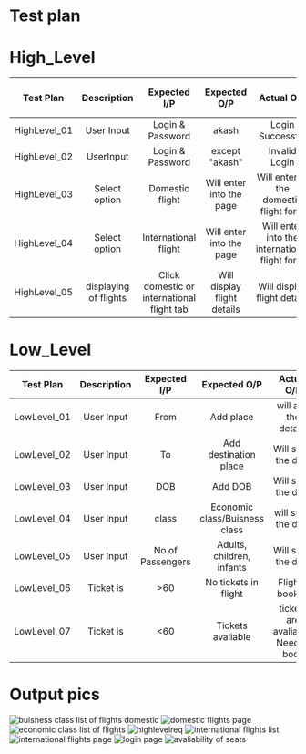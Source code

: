 # Test plan
# High_Level
Test Plan | Description | Expected I/P | Expected O/P | Actual O/P | Type of Test 
|:--:|:--:|:--:|:--:|:--:|:--:|
| HighLevel_01| User Input | Login & Password | akash | Login Successful | Valid Test |
| HighLevel_02| UserInput | Login & Password | except "akash" | Invalid Login |Valid test|
| HighLevel_03| Select option | Domestic flight | Will enter into the page | Will enter to the domestic flight form |Valid test|
| HighLevel_04| Select option | International flight | Will enter into the page | Will enter into the international flight form| valid test |
| HighLevel_05| displaying of flights | Click domestic or international flight tab|Will display flight details| Will display flight details |Valid test|

# Low_Level
Test Plan | Description | Expected I/P | Expected O/P | Actual O/P | Type of Test 
|:--:|:--:|:--:|:--:|:--:|:--:|
| LowLevel_01| User Input | From | Add place | will add the details |Save the details in list|
| LowLevel_02| User Input | To |Add destination place| Will store the data |Save the details in list|
| LowLevel_03| User Input | DOB | Add DOB | Will store the data |Save the details in list|
| LowLevel_04| User Input | class | Economic class/Buisness class | will store the data |Save the details in list|
| LowLevel_05| User Input | No of Passengers | Adults, children, infants | Will store the data |save details in list|
| LowLevel_06| Ticket is | >60 | No tickets in flight | Fligh is booked |Unaavaliable|
| LowLevel_07| Ticket is | <60 | Tickets avaliable | tickets are avaliable, Need to book |Avaliable|


# Output pics 

![buisness class list of flights domestic](https://user-images.githubusercontent.com/82767035/158029162-a3b994a1-efea-4b73-b602-5ef35c07bdb8.png)
![domestic flights page](https://user-images.githubusercontent.com/82767035/158029164-0c484bc2-16e6-4fb7-9d0e-52deac39636a.png)
![economic class list of flights ](https://user-images.githubusercontent.com/82767035/158029165-ed709318-8fc7-4547-aa49-4ca08f6e0318.png)
![highlevelreq](https://user-images.githubusercontent.com/82767035/158029167-f04994e2-c7d7-43ad-bf80-540e135bda7e.png)
![international flights list](https://user-images.githubusercontent.com/82767035/158029168-fd17c4e8-68fd-4113-989b-828a0243b38b.png)
![international flights page](https://user-images.githubusercontent.com/82767035/158029170-9f75661f-3ec0-4854-aea0-d1e989f34ff3.png)
![login page](https://user-images.githubusercontent.com/82767035/158029172-63a1fa13-ce17-4185-95fb-4b4ac2ed0958.png)
![avaliability of seats](https://user-images.githubusercontent.com/82767035/158029173-1d6195a7-c784-4587-a5cd-9ad04dbe7c0b.png)



